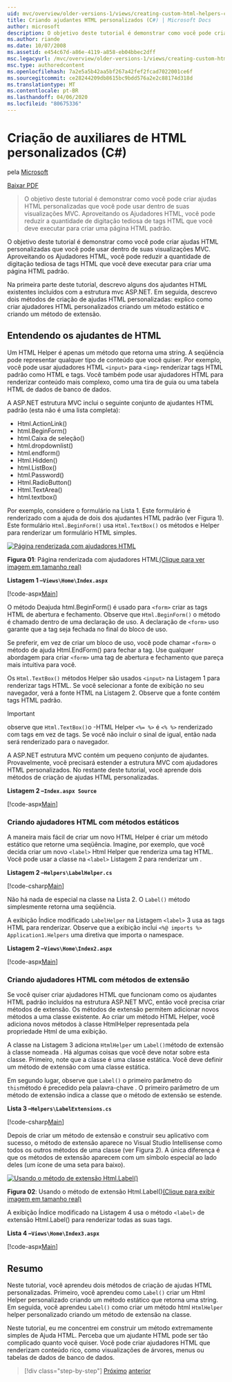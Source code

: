 ```yaml
---
uid: mvc/overview/older-versions-1/views/creating-custom-html-helpers-cs
title: Criando ajudantes HTML personalizados (C#) | Microsoft Docs
author: microsoft
description: O objetivo deste tutorial é demonstrar como você pode criar ajudas HTML personalizadas que você pode usar dentro de suas visualizações MVC. Aproveitando o HTML Helper...
ms.author: riande
ms.date: 10/07/2008
ms.assetid: e454c67d-a86e-4119-a858-eb04bbec2dff
msc.legacyurl: /mvc/overview/older-versions-1/views/creating-custom-html-helpers-cs
msc.type: authoredcontent
ms.openlocfilehash: 7a2e5a5b42aa5bf267a42fef2fcad7022001ce6f
ms.sourcegitcommit: ce28244209db8615bc9bdd576a2e2c88174d318d
ms.translationtype: MT
ms.contentlocale: pt-BR
ms.lasthandoff: 04/06/2020
ms.locfileid: "80675336"
---
```

# <a name="creating-custom-html-helpers-c"></a>Criação de auxiliares de HTML personalizados (C#)

pela [Microsoft](https://github.com/microsoft)

[Baixar PDF](https://download.microsoft.com/download/1/1/f/11f721aa-d749-4ed7-bb89-a681b68894e6/ASPNET_MVC_Tutorial_9_CS.pdf)

> O objetivo deste tutorial é demonstrar como você pode criar ajudas HTML personalizadas que você pode usar dentro de suas visualizações MVC. Aproveitando os Ajudadores HTML, você pode reduzir a quantidade de digitação tediosa de tags HTML que você deve executar para criar uma página HTML padrão.

O objetivo deste tutorial é demonstrar como você pode criar ajudas HTML personalizadas que você pode usar dentro de suas visualizações MVC. Aproveitando os Ajudadores HTML, você pode reduzir a quantidade de digitação tediosa de tags HTML que você deve executar para criar uma página HTML padrão.

Na primeira parte deste tutorial, descrevo alguns dos ajudantes HTML existentes incluídos com a estrutura mvc ASP.NET. Em seguida, descrevo dois métodos de criação de ajudas HTML personalizadas: explico como criar ajudadores HTML personalizados criando um método estático e criando um método de extensão.

## <a name="understanding-html-helpers"></a>Entendendo os ajudantes de HTML

Um HTML Helper é apenas um método que retorna uma string. A seqüência pode representar qualquer tipo de conteúdo que você quiser. Por exemplo, você pode usar ajudadores HTML `<input>` para `<img>` renderizar tags HTML padrão como HTML e tags. Você também pode usar ajudadores HTML para renderizar conteúdo mais complexo, como uma tira de guia ou uma tabela HTML de dados de banco de dados.

A ASP.NET estrutura MVC inclui o seguinte conjunto de ajudantes HTML padrão (esta não é uma lista completa):

- Html.ActionLink()
- html.BeginForm()
- html.Caixa de seleção()
- html.dropdownlist()
- html.endform()
- Html.Hidden()
- html.ListBox()
- html.Password()
- Html.RadioButton()
- Html.TextArea()
- html.textbox()

Por exemplo, considere o formulário na Lista 1. Este formulário é renderizado com a ajuda de dois dos ajudantes HTML padrão (ver Figura 1). Este formulário `Html.BeginForm()` usa `Html.TextBox()` os métodos e Helper para renderizar um formulário HTML simples.

[![Página renderizada com ajudadores HTML](creating-custom-html-helpers-cs/_static/image2.png)](creating-custom-html-helpers-cs/_static/image1.png)

**Figura 01**: Página renderizada com ajudadores HTML[(Clique para ver imagem em tamanho real)](creating-custom-html-helpers-cs/_static/image3.png)

**Listagem 1 –`Views\Home\Index.aspx`**

[!code-aspx[Main](creating-custom-html-helpers-cs/samples/sample1.aspx)]

O método Deajuda html.BeginForm() é usado para `<form>` criar as tags HTML de abertura e fechamento. Observe que `Html.BeginForm()` o método é chamado dentro de uma declaração de uso. A declaração de `<form>` uso garante que a tag seja fechada no final do bloco de uso.

Se preferir, em vez de criar um bloco de uso, você pode chamar `<form>` o método de ajuda Html.EndForm() para fechar a tag. Use qualquer abordagem para criar `<form>` uma tag de abertura e fechamento que pareça mais intuitiva para você.

Os `Html.TextBox()` métodos Helper são usados `<input>` na Listagem 1 para renderizar tags HTML. Se você selecionar a fonte de exibição no seu navegador, verá a fonte HTML na Listagem 2. Observe que a fonte contém tags HTML padrão.

> [!IMPORTANT]
> observe que `Html.TextBox()`o -HTML Helper `<%= %>` é `<% %>` renderizado com tags em vez de tags. Se você não incluir o sinal de igual, então nada será renderizado para o navegador.

A ASP.NET estrutura MVC contém um pequeno conjunto de ajudantes. Provavelmente, você precisará estender a estrutura MVC com ajudadores HTML personalizados. No restante deste tutorial, você aprende dois métodos de criação de ajudas HTML personalizadas.

**Listagem 2 –`Index.aspx Source`**

[!code-aspx[Main](creating-custom-html-helpers-cs/samples/sample2.aspx)]

### <a name="creating-html-helpers-with-static-methods"></a>Criando ajudadores HTML com métodos estáticos

A maneira mais fácil de criar um novo HTML Helper é criar um método estático que retorne uma seqüência. Imagine, por exemplo, que você decida criar um novo `<label>` Html Helper que renderiza uma tag HTML. Você pode usar a classe na `<label>` Listagem 2 para renderizar um .

**Listagem 2 –`Helpers\LabelHelper.cs`**

[!code-csharp[Main](creating-custom-html-helpers-cs/samples/sample3.cs)]

Não há nada de especial na classe na Lista 2. O `Label()` método simplesmente retorna uma seqüência.

A exibição Índice modificado `LabelHelper` na Listagem `<label>` 3 usa as tags HTML para renderizar. Observe que a exibição inclui `<%@ imports %>` `Application1.Helpers` uma diretiva que importa o namespace.

**Listagem 2 –`Views\Home\Index2.aspx`**

[!code-aspx[Main](creating-custom-html-helpers-cs/samples/sample4.aspx)]

### <a name="creating-html-helpers-with-extension-methods"></a>Criando ajudadores HTML com métodos de extensão

Se você quiser criar ajudadores HTML que funcionam como os ajudantes HTML padrão incluídos na estrutura ASP.NET MVC, então você precisa criar métodos de extensão. Os métodos de extensão permitem adicionar novos métodos a uma classe existente. Ao criar um método HTML Helper, você adiciona novos métodos à classe HtmlHelper representada pela propriedade Html de uma exibição.

A classe na Listagem 3 adiciona `HtmlHelper` um `Label()`método de extensão à classe nomeada . Há algumas coisas que você deve notar sobre esta classe. Primeiro, note que a classe é uma classe estática. Você deve definir um método de extensão com uma classe estática.

Em segundo lugar, observe que `Label()` o primeiro parâmetro do `this`método é precedido pela palavra-chave . O primeiro parâmetro de um método de extensão indica a classe que o método de extensão se estende.

**Lista 3 –`Helpers\LabelExtensions.cs`**

[!code-csharp[Main](creating-custom-html-helpers-cs/samples/sample5.cs)]

Depois de criar um método de extensão e construir seu aplicativo com sucesso, o método de extensão aparece no Visual Studio Intellisense como todos os outros métodos de uma classe (ver Figura 2). A única diferença é que os métodos de extensão aparecem com um símbolo especial ao lado deles (um ícone de uma seta para baixo).

[![Usando o método de extensão Html.Label()](creating-custom-html-helpers-cs/_static/image5.png)](creating-custom-html-helpers-cs/_static/image4.png)

**Figura 02**: Usando o método de extensão Html.Label()[(Clique para exibir imagem em tamanho real)](creating-custom-html-helpers-cs/_static/image6.png)

A exibição Índice modificado na Listagem 4 usa o método `<label>` de extensão Html.Label() para renderizar todas as suas tags.

**Lista 4 –`Views\Home\Index3.aspx`**

[!code-aspx[Main](creating-custom-html-helpers-cs/samples/sample6.aspx)]

## <a name="summary"></a>Resumo

Neste tutorial, você aprendeu dois métodos de criação de ajudas HTML personalizadas. Primeiro, você aprendeu como `Label()` criar um Html Helper personalizado criando um método estático que retorna uma string. Em seguida, você aprendeu `Label()` como criar um método html `HtmlHelper` helper personalizado criando um método de extensão na classe.

Neste tutorial, eu me concentrei em construir um método extremamente simples de Ajuda HTML. Perceba que um ajudante HTML pode ser tão complicado quanto você quiser. Você pode criar ajudadores HTML que renderizam conteúdo rico, como visualizações de árvores, menus ou tabelas de dados de banco de dados.

> [!div class="step-by-step"]
> [Próximo](asp-net-mvc-views-overview-cs.md)
> [anterior](using-the-tagbuilder-class-to-build-html-helpers-cs.md)
